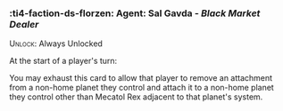 ### :ti4-faction-ds-florzen: **Agent**: Sal Gavda - _Black Market Dealer_

<span style="font-variant:small-caps;">Unlock</span>: Always Unlocked

At the start of a player's turn:

You may exhaust this card to allow that player to remove an attachment from a non-home planet they control and attach it to a non-home planet they control other than Mecatol Rex adjacent to that planet's system.
